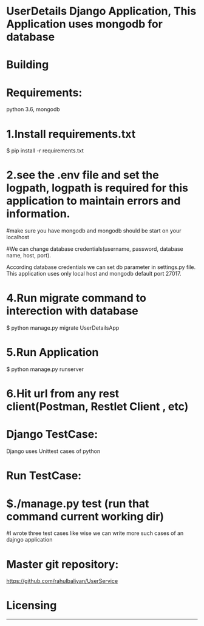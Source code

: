 UserDetails Django Application, This Application uses mongodb for database
====

Building
=========


Requirements:
======================
python 3.6, mongodb

1.Install requirements.txt
===================
$ pip install -r requirements.txt

2.see the .env file and set the logpath, logpath is required for this application to maintain errors and information.
======

#make sure you have mongodb and mongodb should be start on your localhost

#We can change database credentials(username, password, database name, host, port).

According database credentials we can set db parameter in settings.py file.
This application uses only local host and mongodb default port 27017.


4.Run migrate command to interection with database
=
$ python manage.py migrate UserDetailsApp

5.Run Application
=
$ python manage.py runserver

6.Hit url from any rest client(Postman, Restlet Client , etc)
=


Django TestCase:
=================
Django uses Unittest cases of python


Run TestCase:
==============

$./manage.py test (run that command current working dir)
=

#I wrote three test cases like wise we can write more such cases of an dajngo application

Master git repository:
======================
https://github.com/rahulbaliyan/UserService

Licensing
========
*****
